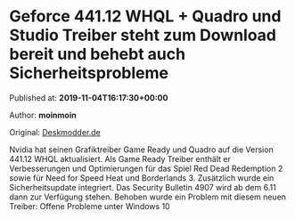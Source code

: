 
# Geforce 441.12 WHQL + Quadro und Studio Treiber steht zum Download bereit und behebt auch Sicherheitsprobleme

Published at: **2019-11-04T16:17:30+00:00**

Author: **moinmoin**

Original: [Deskmodder.de](https://www.deskmodder.de/blog/2019/11/04/geforce-441-12-whql-treiber-steht-zum-download-bereit-und-behebt-auch-sicherheitsprobleme/)

Nvidia hat seinen Grafiktreiber Game Ready und Quadro auf die Version 441.12 WHQL aktualisiert. Als Game Ready Treiber enthält er Verbesserungen und Optimierungen für das Spiel Red Dead Redemption 2 sowie für Need for Speed Heat und Borderlands 3. Zusätzlich wurde ein Sicherheitsupdate integriert.
Das Security Bulletin 4907 wird ab dem 6.11 dann zur Verfügung stehen.
Behoben wurde ein Problem mit diesem neuen Treiber:
Offene Probleme unter Windows 10
